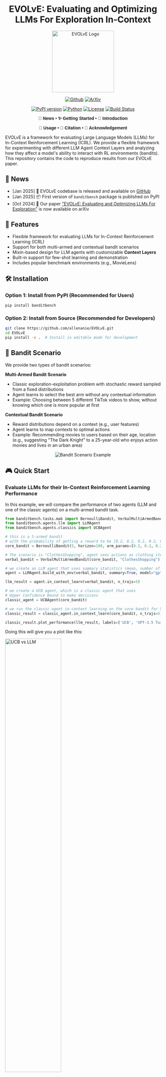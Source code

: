 <div align="center">

# EVOLvE: Evaluating and Optimizing LLMs For Exploration In-Context

<p align="center">
  <img src="https://github.com/allenanie/EVOLvE/blob/main/assets/logo.png?raw=true" alt="EVOLvE Logo" width="200" height="200"/>
</p>


[![Github](https://img.shields.io/badge/EVOLvE-000000?style=for-the-badge&logo=github&logoColor=000&logoColor=white)](https://github.com/allenanie/EVOLvE)  [![ArXiv](https://img.shields.io/badge/EVOLvE-CF4545?style=for-the-badge&logo=arxiv&logoColor=000&logoColor=white)](https://arxiv.org/pdf/2410.06238)


[![PyPI version](https://badge.fury.io/py/banditbench.svg)](https://badge.fury.io/py/banditbench)
[![Python](https://img.shields.io/badge/python-3.9+-blue.svg)](https://www.python.org/downloads/)
[![License](https://img.shields.io/badge/License-MIT-green.svg)](https://opensource.org/licenses/MIT)
[![Build Status](https://github.com/allenanie/evolve/actions/workflows/python-app.yml/badge.svg)](https://github.com/allenanie/evolve/actions)

<div align="center" style="font-family: Arial, sans-serif;">
  <p>
    <a href="#-news" style="text-decoration: none; font-weight: bold;">🎉 News</a> •
    <a href="#️-installation" style="text-decoration: none; font-weight: bold;">✨ Getting Started</a> •
    <a href="#-features" style="text-decoration: none; font-weight: bold;">📖 Introduction</a>
  </p>
  <p>
    <a href="#-bandit-scenario-example" style="text-decoration: none; font-weight: bold;">🔧 Usage</a> •
    <a href="#-citation" style="text-decoration: none; font-weight: bold;">🎈 Citation</a> •
    <a href="#-acknowledgement" style="text-decoration: none; font-weight: bold;">🌻 Acknowledgement</a>
  </p>
</div>

</div>

EVOLvE is a framework for evaluating Large Language Models (LLMs) for In-Context Reinforcement Learning (ICRL). 
We provide a flexible framework for experimenting with different LLM Agent Context Layers and analyzing how they affect a model's ability to interact with RL environments (bandits). This repository contains the code to reproduce results from our EVOLvE paper.

## 📰 News

- [Jan 2025] 🎉 EVOLvE codebase is released and available on [GitHub](https://github.com/allenanie/EVOLvE)
- [Jan 2025] 📦 First version of `banditbench` package is published on PyPI
- [Oct 2024] 📄 Our paper ["EVOLvE: Evaluating and Optimizing LLMs For Exploration"](https://arxiv.org/abs/2410.06238) is now available on arXiv

## 🚀 Features

- Flexible framework for evaluating LLMs for In-Context Reinforcement Learning (ICRL)
- Support for both multi-armed and contextual bandit scenarios
- Mixin-based design for LLM agents with customizable **Context Layers**
- Built-in support for few-shot learning and demonstration
- Includes popular benchmark environments (e.g., MovieLens)


## 🛠️ Installation

### Option 1: Install from PyPI (Recommended for Users)

```bash
pip install banditbench
```

### Option 2: Install from Source (Recommended for Developers)

```bash
git clone https://github.com/allenanie/EVOLvE.git
cd EVOLvE
pip install -e .  # Install in editable mode for development
```

## 🎯 Bandit Scenario

We provide two types of bandit scenarios:

**Multi-Armed Bandit Scenario**
  - Classic exploration-exploitation problem with stochastic reward sampled from a fixed distributions
  - Agent learns to select the best arm without any contextual information
  - Example: Choosing between 5 different TikTok videos to show, without knowing which one is more popular at first

**Contextual Bandit Scenario**
  - Reward distributions depend on a context (e.g., user features)
  - Agent learns to map contexts to optimal actions
  - Example: Recommending movies to users based on their age, location (e.g., suggesting "The Dark Knight" to a 25-year-old who enjoys action movies and lives in an urban area)

<p align="center">
  <img src="https://github.com/allenanie/EVOLvE/blob/main/assets/bandit_scenario.png?raw=true" alt="Bandit Scenario Example"/>
</p>

## 🎮 Quick Start

### Evaluate LLMs for their In-Context Reinforcement Learning Performance

In this example, we will compare the performance of two agents (LLM and one of the classic agents) on a multi-armed bandit task.

```python
from banditbench.tasks.mab import BernoulliBandit, VerbalMultiArmedBandit
from banditbench.agents.llm import LLMAgent
from banditbench.agents.classics import UCBAgent

# this is a 5-armed bandit
# with the probability of getting a reward to be [0.2, 0.2, 0.2, 0.2, 0.5]
core_bandit = BernoulliBandit(5, horizon=100, arm_params=[0.2, 0.2, 0.2, 0.2, 0.5])

# The scenario is "ClothesShopping", agent sees actions as clothing items
verbal_bandit = VerbalMultiArmedBandit(core_bandit, "ClothesShopping")

# we create an LLM agent that uses summary statistics (mean, number of times, etc.)
agent = LLMAgent.build_with_env(verbal_bandit, summary=True, model="gpt-3.5-turbo")

llm_result = agent.in_context_learn(verbal_bandit, n_trajs=5)

# we create a UCB agent, which is a classic agent that uses 
# Upper Confidence Bound to make decisions
classic_agent = UCBAgent(core_bandit)

# we run the classic agent in-context learning on the core bandit for 5 trajectories
classic_result = classic_agent.in_context_learn(core_bandit, n_trajs=5)

classic_result.plot_performance(llm_result, labels=['UCB', 'GPT-3.5 Turbo'])
```

Doing this will give you a plot like this:

<p align="left">
  <img src="https://github.com/allenanie/EVOLvE/blob/main/assets/UCBvsLLM.png?raw=true" alt="UCB vs LLM" style="width: 60%;"/>
</p>

### Getting Task Instruction and Prompts

If you want to obtain task instructions and decision prompts, you can follow the steps below (useful when you want to create your own agent without extending from our agent base class):

For Multi-Armed Bandit:
```python
# with the probability of getting a reward to be [0.2, 0.2, 0.2, 0.2, 0.5]
core_bandit = BernoulliBandit(5, horizon=100, arm_params=[0.2, 0.2, 0.2, 0.2, 0.5])

# The scenario is "ClothesShopping", agent sees actions as clothing items
verbal_bandit = VerbalMultiArmedBandit(core_bandit, "ClothesShopping")

# We create a dummy agent to access instruction
agent = LLMAgent.build_with_env(verbal_bandit, summary=True, model="gpt-3.5-turbo")

done = False
while not done:
    # Get verbal prompts for this step
    task_instruction = agent.get_task_instruction()
    action_history = agent.get_action_history()
    decision_query = agent.get_decision_query()

    action_verbal = agent.act()

    verbal_prompts.append({
        'task_instruction': task_instruction,
        'action_history': action_history,
        'decision_query': decision_query,
        'label': action_verbal
    })
    _, reward, done, info = verbal_bandit.step(action_verbal)

    action = info['interaction'].mapped_action

    agent.update(action, reward, info)
```

For Contextual Bandit:
```python
from banditbench.tasks.cb.movielens import MovieLens, MovieLensVerbal

env = MovieLens('100k-ratings', num_arms=5, horizon=200, rank_k=5, mode='train',
                        save_data_dir='./tensorflow_datasets/')
verbal_env = MovieLensVerbal(env)

agent = LLMAgent.build_with_env(verbal_env, model="gpt-3.5-turbo")

state, _ = verbal_env.reset(seed=1)

done = False
while not done:
    # Get verbal prompts for this step
    task_instruction = agent_copy.get_task_instruction()
    action_history = agent_copy.get_action_history()
    decision_query = agent_copy.get_decision_query(state)

    action_verbal = agent.act(state)

    new_state, reward, done, info = verbal_env.step(state, action_verbal)

    action = info['interaction'].mapped_action

    agent.update(state, action, reward, info)
    state = new_state
```

## 💰 Evaluation Cost

Each of the benchmark has a cost estimation tool for the inference cost. The listed cost is in $ amount which contains
all trials and repetitions.

```python
from banditbench import HardCoreBench, HardCorePlusBench, FullBench, CoreBench, MovieBench
bench = HardCoreBench()
cost = bench.calculate_eval_cost([
    'gemini-1.5-pro',
    'gemini-1.5-flash',
    'gpt-4o-2024-11-20',
    "gpt-4o-mini-2024-07-18",
    "o1-2024-12-17",
    "o1-mini-2024-09-12",
    "claude-3-5-sonnet-20241022",
    "claude-3-5-haiku-20241022"
])
```

You can evaluate an agent by doing:
```python
from banditbench.agents.llm import LLMAgent
from banditbench.agents.guide import UCBGuide

env_to_agent_results = bench.evaluate([
  LLMAgent.build(),  # Raw History Context Layer
  LLMAgent.build(summary=True),  # Summary Context Layer
  LLMAgent.build(summary=True, guide=UCBGuide(env))  # Summary + UCB Guide Context Layer
])
```

Cost estimation is performed for a **single** agent with raw history (the longest context). If you evaluate multiple agent,
you can simply multiply this cost by the number of agents.

| Model                     | Core     | HardCore     | HardCore+     | Full      | MovieBench     |
|---------------------------|----------|--------------|---------------|-----------|----------------|
| **gemini-1.5-flash**      | **$31.05**   | **$14.91**       | **$39.18**        | **$83.44**    | **$31.05**         |
| gpt-4o-mini-2024-07-18    | $62.10   | $29.83       | $78.36        | $166.88   | $62.10         |
| claude-3-5-haiku-20241022 | $414.33  | $198.97      | $522.64       | $1113.18  | $414.33        |
| **gemini-1.5-pro**        | **$517.54**  | **$248.55**      | **$652.98**       | **$1390.69**  | **$517.54**        |
| gpt-4o-2024-11-20         | $1035.07 | $497.11      | $1305.96      | $2781.38  | $1035.07       |
| o1-mini-2024-09-12        | $1242.09 | $596.53      | $1567.16      | $3337.66  | $1242.09       |
| claude-3-5-sonnet-20241022| $1243.00 | $596.91      | $1567.91      | $3339.53  | $1243.00       |
| o1-2024-12-17             | $6210.45 | $2982.64     | $7835.79      | $16688.31 | $6210.45       |

## 🌍 Environments & 🤖 Agents

Here are a list of agents that are supported by EVOLvE:

For Multi-Armed Bandit Scenario:

| Agent Name | Code | Interaction History | Algorithm Guide |
|------------|------|---------------------|-----------------|
| UCB | `UCBAgent(env)` | `False` | `NA` |
| Greedy | `GreedyAgent(env)` | `False` | `NA` |
| Thompson Sampling | `ThompsonSamplingAgent(env)` | `False` | `NA` |
| LLM with Raw History | `LLMAgent.build(env)` | `False` | `False` |
| LLM with Summary | `LLMAgent.build(env, summary=True)` | `True` | `False` |
| LLM with UCB Guide | `LLMAgent.build(env, summary=True, guide=UCBGuide(env))` | `True` | `True` |

For Contextual Bandit Scenario:

| Agent Name | Code | Interaction History | Algorithm Guide |
|------------|------|---------------------|-----------------|
| LinUCB | `LinUCBAgent(env)` | `False` | `NA` |
| LLM with Raw History | `LLMAgent.build(env)` | `False` | `False` |
| LLM with UCB Guide | `LLMAgent.build(env, guide=LinUCBGuide(env))` | `True` | `True` |

Here are a list of environments that are supported by EVOLvE:

**Multi-Armed Bandit Scenario**

| Environment Name | Code | Description |
|------------|------|-----------------|
| Bernoulli Bandit | `BernoulliBandit(n_arms, horizon, arm_params)` | Arm parameter is Bernoulli p|
| Gaussian Bandit | `GaussianBandit(n_arms, horizon, arm_params)` | Arm parameter is a tuple of (mean, variance)|

For LLM, we provide a `VerbalMultiArmedBandit` environment that converts the core bandit into a verbal bandit.

| Scenario Name | Code | Action Names |
|------------|------|-----------------|
| Button Pushing | `ButtonPushing` | Action names are colored buttons like "Red", "Blue", "Green", etc.|
| Online Ads | `OnlineAds` | Action names are online ads like "Ad A", "Ad B", "Ad C", etc.|
| Video Watching | `VideoWatching` | Action names are videos like "Video A", "Video B", "Video C", etc.|
| Clothes Shopping | `ClothesShopping` | Action names are clothing items like "Velvet Vogue Jacket", "Silk Serenity Dress", etc.|

They can be coupled together like:

```python
from banditbench.tasks.mab import BernoulliBandit, VerbalMultiArmedBandit

core_bandit = BernoulliBandit(2, 10, [0.5, 0.2], 123)
verbal_bandit = VerbalMultiArmedBandit(core_bandit, "VideoWatching")
```

**Contextual Bandit Scenario**

| Environment Name | Code | Description |
|------------|------|-----------------|
| MovieLens | `MovieLens(task_name, num_arms, horizon)` | `task_name` loads in specific MovieLens dataset|
| MovieLensVerbal | `MovieLensVerbal(env)` | Similar to VerbalEnv before. Scenario is fixed to be "MovieLens"|

```python
from banditbench.tasks.contextual import MovieLens, MovieLensVerbal

env = MovieLens('100k-ratings', num_arms=10, horizon=200, rank_k=5, mode='train',
                        save_data_dir='./tensorflow_datasets/')
verbal_env = MovieLensVerbal(env)
```

To use the environments listed in the paper, you can use the following code:

```python
from banditbench.tasks.mab import create_small_gap_bernoulli_bandit, create_large_gap_bernoulli_bandit
from banditbench.tasks.mab import create_high_var_gaussian_bandit, create_low_var_gaussian_bandit

easy_bern_bandit = create_small_gap_bernoulli_bandit(num_arms=5, horizon=1000)
```

## 🧩 Architecture

### Decision-Making Context

The framework represents decision-making contexts in three segments:

```text
{Task Description + Instruction} (provided by the environment)
{Few-shot demonstrations from historical interactions}
{Current history of interaction} (decided by the agent)
{Query prompt for the next decision} (provided by the environment)
```

### LLM Agents

We use a Mixin-based design pattern to provide maximum flexibility and customization options for agent implementation. This allows you to:
- Combine different agent behaviors
- Customize prompt engineering strategies
- Implement new decision-making algorithms


## 🔧 Customization

### Adding Custom Multi-Armed Bandit Scenarios

To create a custom bandit scenario:
1. Inherit from the base scenario class
2. Implement required methods
(Coming soon)

### Creating Custom Agents

(Coming soon)

## ⚠️ Known Issues

1. **TFDS Issues**: There is a known issue with TensorFlow Datasets when using multiple Jupyter notebooks sharing the same kernel. The kernel may crash when loading datasets, even with different save locations.

2. **TensorFlow Dependency**: The project currently requires TensorFlow due to TFDS usage. We plan to remove this dependency in future releases.

## 🎈 Citation

If you find EVOLvE useful in your research, please consider citing our paper:

```bibtex
@article{nie2024evolve,
  title={EVOLvE: Evaluating and Optimizing LLMs For Exploration},
  author={Nie, Allen and Su, Yi and Chang, Bo and Lee, Jonathan N and Chi, Ed H and Le, Quoc V and Chen, Minmin},
  journal={arXiv preprint arXiv:2410.06238},
  year={2024}
}
```

## 📄 License

This project is licensed under the [LICENSE NAME] - see the [LICENSE](LICENSE) file for details.

## 🌻 Acknowledgement

The design of EVOLvE is inspired by the following projects:

- [DSPy](https://github.com/stanfordnlp/dspy) 
- [Trace](https://github.com/microsoft/Trace)
- [Textgrad](https://github.com/zou-group/textgrad)
- [d3rlpy](https://d3rlpy.readthedocs.io/en/v2.6.0/)
- [Scala Mixin Trait](https://docs.scala-lang.org/tour/mixin-class-composition.html)
- [In-Context Reinforcement Learning Paper List](https://github.com/dunnolab/awesome-in-context-rl)

## 🤝 Contributing

We welcome contributions! Please start by reporting an issue or a feature request.

<p align="center">
  <img src="https://github.com/allenanie/EVOLvE/blob/main/assets/main.jpeg?raw=true" alt="EVOLvE Framework Overview"/>
</p>
